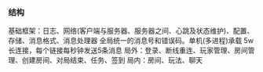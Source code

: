 ### 结构

基础框架：日志、网络(客户端与服务器、服务器之间、心跳及状态维护)、配置、存储、消息格式、消息处理器
全局统一的消息号和错误码。单机(多进程)承载 5w 长连接，每个链接每秒钟发送5条消息
局外：登录、断线重连、玩家管理、房间管理、创建房间、对局结束、任务、签到
局内：房间、玩法、聊天
